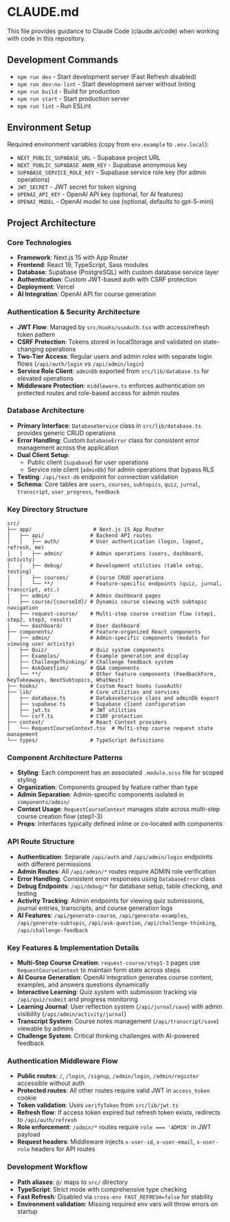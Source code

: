 # CLAUDE.md

This file provides guidance to Claude Code (claude.ai/code) when working with code in this repository.

## Development Commands

- `npm run dev` - Start development server (Fast Refresh disabled)
- `npm run dev:no-lint` - Start development server without linting
- `npm run build` - Build for production
- `npm run start` - Start production server
- `npm run lint` - Run ESLint

## Environment Setup

Required environment variables (copy from `env.example` to `.env.local`):
- `NEXT_PUBLIC_SUPABASE_URL` - Supabase project URL
- `NEXT_PUBLIC_SUPABASE_ANON_KEY` - Supabase anonymous key
- `SUPABASE_SERVICE_ROLE_KEY` - Supabase service role key (for admin operations)
- `JWT_SECRET` - JWT secret for token signing
- `OPENAI_API_KEY` - OpenAI API key (optional, for AI features)
- `OPENAI_MODEL` - OpenAI model to use (optional, defaults to gpt-5-mini)

## Project Architecture

### Core Technologies
- **Framework**: Next.js 15 with App Router
- **Frontend**: React 19, TypeScript, Sass modules
- **Database**: Supabase (PostgreSQL) with custom database service layer
- **Authentication**: Custom JWT-based auth with CSRF protection
- **Deployment**: Vercel
- **AI Integration**: OpenAI API for course generation

### Authentication & Security Architecture
- **JWT Flow**: Managed by `src/hooks/useAuth.tsx` with access/refresh token pattern
- **CSRF Protection**: Tokens stored in localStorage and validated on state-changing operations
- **Two-Tier Access**: Regular users and admin roles with separate login flows (`/api/auth/login` vs `/api/admin/login`)
- **Service Role Client**: `adminDb` exported from `src/lib/database.ts` for elevated operations
- **Middleware Protection**: `middleware.ts` enforces authentication on protected routes and role-based access for admin routes

### Database Architecture
- **Primary Interface**: `DatabaseService` class in `src/lib/database.ts` provides generic CRUD operations
- **Error Handling**: Custom `DatabaseError` class for consistent error management across the application
- **Dual Client Setup**:
  - Public client (`supabase`) for user operations
  - Service role client (`adminDb`) for admin operations that bypass RLS
- **Testing**: `/api/test-db` endpoint for connection validation
- **Schema**: Core tables are `users`, `courses`, `subtopics`, `quiz`, `jurnal`, `transcript`, `user_progress`, `feedback`

### Key Directory Structure
```
src/
├── app/                    # Next.js 15 App Router
│   ├── api/               # Backend API routes
│   │   ├── auth/          # User authentication (login, logout, refresh, me)
│   │   ├── admin/         # Admin operations (users, dashboard, activity)
│   │   ├── debug/         # Development utilities (table setup, testing)
│   │   ├── courses/       # Course CRUD operations
│   │   └── **/            # Feature-specific endpoints (quiz, jurnal, transcript, etc.)
│   ├── admin/             # Admin dashboard pages
│   ├── course/[courseId]/ # Dynamic course viewing with subtopic navigation
│   ├── request-course/    # Multi-step course creation flow (step1, step2, step3, result)
│   └── dashboard/         # User dashboard
├── components/            # Feature-organized React components
│   ├── admin/             # Admin-specific components (modals for viewing user activity)
│   ├── Quiz/              # Quiz system components
│   ├── Examples/          # Example generation and display
│   ├── ChallengeThinking/ # Challenge feedback system
│   ├── AskQuestion/       # Q&A components
│   └── **/                # Other feature components (FeedbackForm, KeyTakeaways, NextSubtopics, WhatNext)
├── hooks/                 # Custom React hooks (useAuth)
├── lib/                   # Core utilities and services
│   ├── database.ts        # DatabaseService class and adminDb export
│   ├── supabase.ts        # Supabase client configuration
│   ├── jwt.ts             # JWT utilities
│   └── csrf.ts            # CSRF protection
├── context/               # React Context providers
│   └── RequestCourseContext.tsx  # Multi-step course request state management
└── types/                 # TypeScript definitions
```

### Component Architecture Patterns
- **Styling**: Each component has an associated `.module.scss` file for scoped styling
- **Organization**: Components grouped by feature rather than type
- **Admin Separation**: Admin-specific components isolated in `components/admin/`
- **Context Usage**: `RequestCourseContext` manages state across multi-step course creation flow (step1-3)
- **Props**: Interfaces typically defined inline or co-located with components

### API Route Structure
- **Authentication**: Separate `/api/auth` and `/api/admin/login` endpoints with different permissions
- **Admin Routes**: All `/api/admin/*` routes require ADMIN role verification
- **Error Handling**: Consistent error responses using `DatabaseError` class
- **Debug Endpoints**: `/api/debug/*` for database setup, table checking, and testing
- **Activity Tracking**: Admin endpoints for viewing quiz submissions, journal entries, transcripts, and course generation logs
- **AI Features**: `/api/generate-course`, `/api/generate-examples`, `/api/generate-subtopic`, `/api/ask-question`, `/api/challenge-thinking`, `/api/challenge-feedback`

### Key Features & Implementation Details
- **Multi-Step Course Creation**: `request-course/step1-3` pages use `RequestCourseContext` to maintain form state across steps
- **AI Course Generation**: OpenAI integration generates course content, examples, and answers questions dynamically
- **Interactive Learning**: Quiz system with submission tracking via `/api/quiz/submit` and progress monitoring
- **Learning Journal**: User reflection system (`/api/jurnal/save`) with admin visibility (`/api/admin/activity/jurnal`)
- **Transcript System**: Course notes management (`/api/transcript/save`) viewable by admins
- **Challenge System**: Critical thinking challenges with AI-powered feedback

### Authentication Middleware Flow
- **Public routes**: `/`, `/login`, `/signup`, `/admin/login`, `/admin/register` accessible without auth
- **Protected routes**: All other routes require valid JWT in `access_token` cookie
- **Token validation**: Uses `verifyToken` from `src/lib/jwt.ts`
- **Refresh flow**: If access token expired but refresh token exists, redirects to `/api/auth/refresh`
- **Role enforcement**: `/admin/*` routes require `role === 'ADMIN'` in JWT payload
- **Request headers**: Middleware injects `x-user-id`, `x-user-email`, `x-user-role` headers for API routes

### Development Workflow
- **Path aliases**: `@/` maps to `src/` directory
- **TypeScript**: Strict mode with comprehensive type checking
- **Fast Refresh**: Disabled via `cross-env FAST_REFRESH=false` for stability
- **Environment validation**: Missing required env vars will throw errors on startup